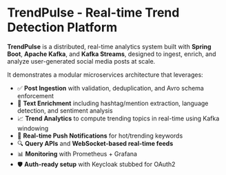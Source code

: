 # TrendPulse - Real-time Trend Detection Platform

**TrendPulse** is a distributed, real-time analytics system built with **Spring Boot**, **Apache Kafka**, and **Kafka Streams**, designed to ingest, enrich, and analyze user-generated social media posts at scale.

It demonstrates a modular microservices architecture that leverages:

- ✅ **Post Ingestion** with validation, deduplication, and Avro schema enforcement  
- 🧠 **Text Enrichment** including hashtag/mention extraction, language detection, and sentiment analysis  
- 📈 **Trend Analytics** to compute trending topics in real-time using Kafka windowing  
- 📡 **Real-time Push Notifications** for hot/trending keywords  
- 🔍 **Query APIs** and **WebSocket-based real-time feeds**  
- 📊 **Monitoring** with Prometheus + Grafana  
- 🛡️ **Auth-ready setup** with Keycloak stubbed for OAuth2  
